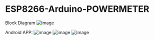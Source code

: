 # ESP8266-Arduino-POWERMETER

Block Diagram
![image](https://user-images.githubusercontent.com/102421143/197295122-be8b1a8a-acc4-49a1-8255-68ab3f185479.png)

Android APP:
![image](https://user-images.githubusercontent.com/102421143/197294979-ce50752b-5d6c-417c-b0b0-6bc695c4f1c6.png)
![image](https://user-images.githubusercontent.com/102421143/197295003-3dad4761-a8a0-42cc-bf79-43fe17fb35a9.png)
![image](https://user-images.githubusercontent.com/102421143/197295030-b2d32a1a-8b3e-434d-a065-66ca4e1fff81.png)

